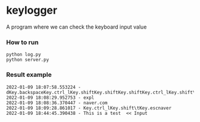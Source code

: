 # keylogger
A program where we can check the keyboard input value

### How to run
```shell
python log.py
python server.py
```

### Result example
```text
2022-01-09 18:07:58.553224 - dKey.backspaceKey.ctrl_lKey.shiftKey.shiftKey.shiftKey.ctrl_lKey.shift\tKey.f12Key.f12Key.escKey.escKey.esc<21>dlrkddls
2022-01-09 18:08:29.952753 - expl
2022-01-09 18:08:36.370447 - naver.com
2022-01-09 18:09:28.861017 - Key.ctrl_lKey.shift\tKey.escnaver
2022-01-09 18:44:45.390438 - This is a test  << Input
```
